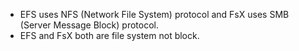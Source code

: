 - EFS uses NFS (Network File System) protocol and FsX uses SMB (Server Message Block) protocol.
- EFS and FsX both are file system not block.
